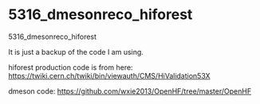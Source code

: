 5316_dmesonreco_hiforest
========================

5316_dmesonreco_hiforest



It is just a backup of the code I am using.

hiforest production code is from here: https://twiki.cern.ch/twiki/bin/viewauth/CMS/HiValidation53X

dmeson code: https://github.com/wxie2013/OpenHF/tree/master/OpenHF
